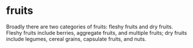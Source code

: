 # fruits
Broadly there are two categories of fruits: fleshy fruits and dry fruits. 
<br>
Fleshy fruits include berries, aggregate fruits, and multiple fruits; dry fruits include legumes, cereal grains, capsulate fruits, and nuts.
